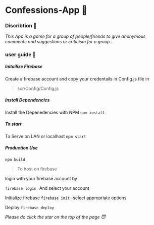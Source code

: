 # Confessions-App :thought_balloon:



### Discribtion :pencil:
*This App is a game for a group of people/friends to give anonymous comments and suggestions or criticism for a group..*




### user guide :ledger:


   ##### Initailize Firebase  
Create a firebase account and copy your credentails in Config.js file in 
> scr/Config/Config.js



   ##### Install Dependencies
Install the Depenedencies with NPM
```npm install```



   ##### To start
To Serve on LAN or localhost
```npm start```



   ##### Production Use
```npm build```




> To host on firebase


 login with your firebase account by 

```firebase login```
-And select your account


   Initialize firebase
```firebase init```
-select appropriate options

   Deploy
```firebase deploy```

*Please do click the star on the top of the page :innocent:*
